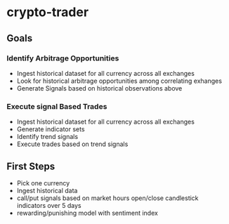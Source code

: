 # crypto-trader
## Goals
### Identify Arbitrage Opportunities
- Ingest historical dataset for all currency across all exchanges
- Look for historical arbitrage opportunities among correlating exhanges 
- Generate Signals based on historical observations above
### Execute signal Based Trades
- Ingest historical dataset for all currency across all exchanges
- Generate indicator sets
- Identify trend signals
- Execute trades based on trend signals 

## First Steps
-  Pick one currency
-  Ingest historical data
-  call/put signals based on market hours open/close candlestick indicators over 5 days
-  rewarding/punishing model with sentiment index

